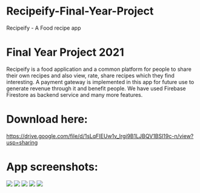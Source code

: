 # Recipeify-Final-Year-Project
Recipeify - A Food recipe app

# Final Year Project 2021
Recipeify is a food application and a common platform for people to share their own recipes and also view, rate, share recipes which they find interesting.
A payment gateway is implemented in this app for future use to generate revenue through it and benefit people.
We have used Firebase Firestore as backend service and many more features.

# Download here:
https://drive.google.com/file/d/1sLqFIEUw1v_lrgi9B1LJBQV1BSl19c-n/view?usp=sharing

# App screenshots:
![](Screenshots/login_1.jpeg)
![](Screenshots/login_2.jpeg)
![](Screenshots/home_page.jpeg)
![](Screenshots/recipe_display.jpeg)
![](Screenshots/recipe_upload.jpeg)
